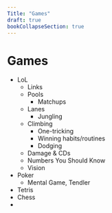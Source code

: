 ```yaml
---
Title: "Games"
draft: true
bookCollapseSection: true
---
```


# Games

- LoL
  - Links
  - Pools
    - Matchups
  - Lanes
    - Jungling
  - Climbing
    - One-tricking
    - Winning habits/routines
    - Dodging
  - Damage & CDs
  - Numbers You Should Know
  - Vision
- Poker
  - Mental Game, Tendler
- Tetris
- Chess
- 
